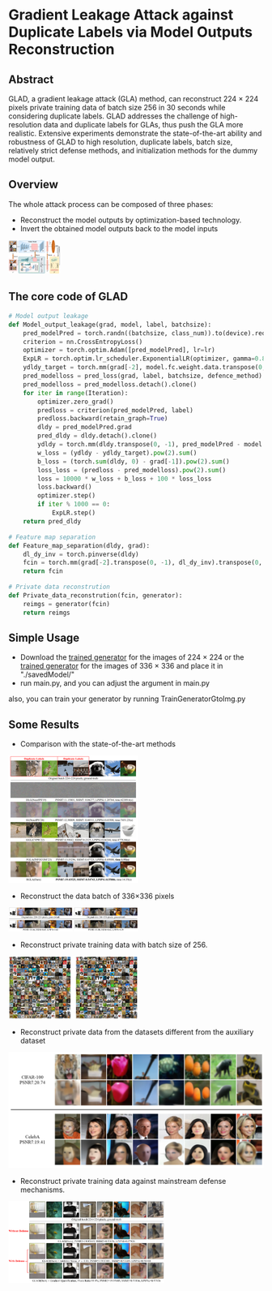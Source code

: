# Gradient Leakage Attack against Duplicate Labels via Model Outputs Reconstruction
## Abstract

GLAD, a gradient leakage attack (GLA) method, can reconstruct 224 $\times$ 224 pixels private training data of batch size 256 in 30 seconds while considering duplicate labels. GLAD addresses the challenge of high-resolution data and duplicate labels for GLAs, thus push the GLA more realistic. Extensive experiments demonstrate the state-of-the-art ability and robustness of GLAD to high resolution, duplicate labels, batch size, relatively strict defense methods, and initialization methods for the dummy model output.



## Overview

The whole attack process can be composed of three phases:

- Reconstruct the model outputs by optimization-based technology.
- Invert the obtained model outputs back to the model inputs

<img src="./readme_files/overview.png" alt="overview" style="zoom: 10%;" />



##  The core code of GLAD

```python
# Model output leakage
def Model_output_leakage(grad, model, label, batchsize):
    pred_modelPred = torch.randn((batchsize, class_num)).to(device).requires_grad_(True) # torch.randn((batchsize, class_num)).to(device).requires_grad_(True)
    criterion = nn.CrossEntropyLoss()
    optimizer = torch.optim.Adam([pred_modelPred], lr=lr)
    ExpLR = torch.optim.lr_scheduler.ExponentialLR(optimizer, gamma=0.88)
    ydldy_target = torch.mm(grad[-2], model.fc.weight.data.transpose(0, -1))
    pred_modelloss = pred_loss(grad, label, batchsize, defence_method)
    pred_modelloss = pred_modelloss.detach().clone()
    for iter in range(Iteration):
        optimizer.zero_grad()
        predloss = criterion(pred_modelPred, label)
        predloss.backward(retain_graph=True)
        dldy = pred_modelPred.grad
        pred_dldy = dldy.detach().clone()
        ydldy = torch.mm(dldy.transpose(0, -1), pred_modelPred - model.fc.bias.data)
        w_loss = (ydldy - ydldy_target).pow(2).sum()
        b_loss = (torch.sum(dldy, 0) - grad[-1]).pow(2).sum()
        loss_loss = (predloss - pred_modelloss).pow(2).sum()
        loss = 10000 * w_loss + b_loss + 100 * loss_loss
        loss.backward()
        optimizer.step()
        if iter % 1000 == 0:
            ExpLR.step()
    return pred_dldy
```

```python
# Feature map separation
def Feature_map_separation(dldy, grad):
    dl_dy_inv = torch.pinverse(dldy)
    fcin = torch.mm(grad[-2].transpose(0, -1), dl_dy_inv).transpose(0, -1)
    return fcin
```

```python
# Private data reconstrution
def Private_data_reconstrution(fcin, generator):
    reimgs = generator(fcin)
    return reimgs
```



## Simple Usage

- Download the [trained generator](https://drive.google.com/file/d/1ZXaoF-3abmrjMwhIRLEg5ri05W5dMEQI/view?usp=sharing) for the images of 224 $\times$ 224 or the [trained generator](https://drive.google.com/file/d/19mmn-DsaQ0Jc0GIheIMKX4ci8Fy1KFkI/view?usp=sharing) for the images of 336 $\times$ 336 and place it in "./savedModel/"
- run main.py, and you can adjust the argument in main.py

also, you can train your generator by running TrainGeneratorGtoImg.py



## Some Results

- Comparison with the state-of-the-art methods

<img src="./readme_files/compareexample.png" alt="compareexample" style="zoom: 25%;" />

- Reconstruct the data batch of 336$\times$336 pixels

<img src="./readme_files/pixels336.png" alt="pixels336" style="zoom: 25%;" />

- Reconstruct private training data with batch size of 256.

<img src="./readme_files/256batchsize.png" alt="256batchsize" style="zoom: 25%;" />

- Reconstruct private data from the datasets different from the auxiliary dataset

<img src=".\readme_files\cifar_celeba.png" alt="cifar_celeba" style="zoom: 55%;" />


- Reconstruct private training data against mainstream defense mechanisms.

<img src="./readme_files/readmeimg2.png" alt="readmeimg2" style="zoom: 30%;" />

